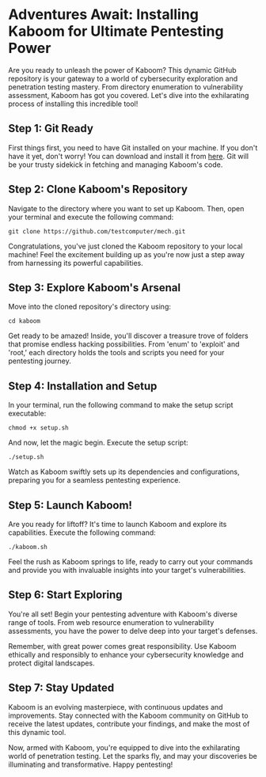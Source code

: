 # Adventures Await: Installing Kaboom for Ultimate Pentesting Power

Are you ready to unleash the power of Kaboom? This dynamic GitHub repository is your gateway to a world of cybersecurity exploration and penetration testing mastery. From directory enumeration to vulnerability assessment, Kaboom has got you covered. Let's dive into the exhilarating process of installing this incredible tool!

## Step 1: Git Ready

First things first, you need to have Git installed on your machine. If you don't have it yet, don't worry! You can download and install it from [here](https://git-scm.com/downloads). Git will be your trusty sidekick in fetching and managing Kaboom's code.

## Step 2: Clone Kaboom's Repository

Navigate to the directory where you want to set up Kaboom. Then, open your terminal and execute the following command:


    git clone https://github.com/testcomputer/mech.git


Congratulations, you've just cloned the Kaboom repository to your local machine! Feel the excitement building up as you're now just a step away from harnessing its powerful capabilities.

## Step 3: Explore Kaboom's Arsenal

Move into the cloned repository's directory using:


    
    cd kaboom

Get ready to be amazed! Inside, you'll discover a treasure trove of folders that promise endless hacking possibilities. From 'enum' to 'exploit' and 'root,' each directory holds the tools and scripts you need for your pentesting journey.

## Step 4: Installation and Setup

In your terminal, run the following command to make the setup script executable:

    
    chmod +x setup.sh

And now, let the magic begin. Execute the setup script:

    
    ./setup.sh

Watch as Kaboom swiftly sets up its dependencies and configurations, preparing you for a seamless pentesting experience.

## Step 5: Launch Kaboom!

Are you ready for liftoff? It's time to launch Kaboom and explore its capabilities. Execute the following command:
    
    ./kaboom.sh

Feel the rush as Kaboom springs to life, ready to carry out your commands and provide you with invaluable insights into your target's vulnerabilities.

## Step 6: Start Exploring

You're all set! Begin your pentesting adventure with Kaboom's diverse range of tools. From web resource enumeration to vulnerability assessments, you have the power to delve deep into your target's defenses.

Remember, with great power comes great responsibility. Use Kaboom ethically and responsibly to enhance your cybersecurity knowledge and protect digital landscapes.

## Step 7: Stay Updated

Kaboom is an evolving masterpiece, with continuous updates and improvements. Stay connected with the Kaboom community on GitHub to receive the latest updates, contribute your findings, and make the most of this dynamic tool.

Now, armed with Kaboom, you're equipped to dive into the exhilarating world of penetration testing. Let the sparks fly, and may your discoveries be illuminating and transformative. Happy pentesting!

